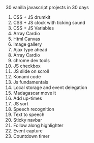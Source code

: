 
30 vanilla javascript projects in 30 days<br/>
<ol>
  <li>CSS + JS drumkit</li>
  <li>CSS + JS clock with ticking sound</li>
  <li>CSS + JS Variables</li>
  <li>Array Cardio</li>
  <li>Html Canvas</li>
  <li>Image gallery</li>
  <li>Ajax type ahead</li>
  <li>Array Cardio</li>
  <li>chrome dev tools</li>
  <li>JS checkbox</li>
  <li>JS slide on scroll</li>
  <li>Konami code</li>
  <li>Js fundamentals</li>
  <li>Local storage and event delegation</li>
  <li>Madagascar move it</li>
  <li>Add up-times</li>
  <li>JS sort</li>
  <li>Speech recognition</li>
  <li>Text to speech</li>
  <li>Sticky navbar</li>
  <li>Follow along highlighter</li>
  <li>Event capture</li>
  <li>Countdown timer</li>
</ol>



